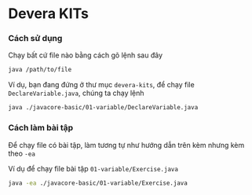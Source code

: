 # Devera KITs


### Cách sử dụng

Chạy bất cứ file nào bằng cách gõ lệnh sau đây

```bash
java /path/to/file
```

Ví dụ, bạn đang đứng ở thư mục `devera-kits`, để chạy file `DeclareVariable.java`, chúng ta chạy lệnh

```bash
java ./javacore-basic/01-variable/DeclareVariable.java
```


### Cách làm bài tập

Để chạy file có bài tập, làm tương tự như hướng dẫn trên kèm nhưng kèm theo `-ea`

Ví dụ để chạy file bài tập `01-variable/Exercise.java`

```bash
java -ea ./javacore-basic/01-variable/Exercise.java
```